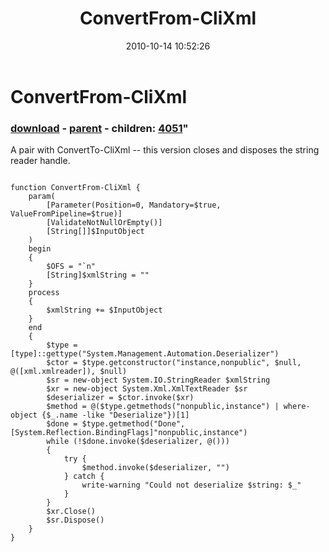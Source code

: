 ﻿---
pid:            2302
parent:         2294
children:       4051
poster:         Joel Bennett
title:          ConvertFrom-CliXml
date:           2010-10-14 10:52:26
format:         posh
---

# ConvertFrom-CliXml

### [download](2302.ps1) - [parent](2294.md) - children: [4051](4051.md)"

A pair with ConvertTo-CliXml -- this version closes and disposes the string reader handle.

```posh

function ConvertFrom-CliXml {
    param(
        [Parameter(Position=0, Mandatory=$true, ValueFromPipeline=$true)]
        [ValidateNotNullOrEmpty()]
        [String[]]$InputObject
    )
    begin
    {
		$OFS = "`n"
        [String]$xmlString = ""
    }
    process
    {
        $xmlString += $InputObject
    }
    end
    {
        $type = [type]::gettype("System.Management.Automation.Deserializer")
        $ctor = $type.getconstructor("instance,nonpublic", $null, @([xml.xmlreader]), $null)
        $sr = new-object System.IO.StringReader $xmlString
        $xr = new-object System.Xml.XmlTextReader $sr
        $deserializer = $ctor.invoke($xr)
        $method = @($type.getmethods("nonpublic,instance") | where-object {$_.name -like "Deserialize"})[1]
        $done = $type.getmethod("Done", [System.Reflection.BindingFlags]"nonpublic,instance")
        while (!$done.invoke($deserializer, @()))
        {
            try {
                $method.invoke($deserializer, "")
            } catch {
                write-warning "Could not deserialize $string: $_"
            }
        }
		$xr.Close()
		$sr.Dispose()
    }
}

```
